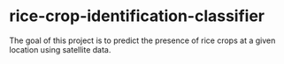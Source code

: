 # rice-crop-identification-classifier
The goal of this project is to predict the presence of rice crops at a given location using satellite data.
